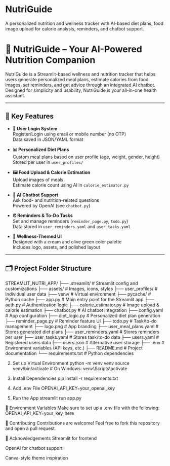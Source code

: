 # NutriGuide
A personalized nutrition and wellness tracker with AI-based diet plans, food image upload for calorie analysis, reminders, and chatbot support.
# 🥗 NutriGuide – Your AI-Powered Nutrition Companion

NutriGuide is a Streamlit-based wellness and nutrition tracker that helps users generate personalized meal plans, estimate calories from food images, set reminders, and get advice through an integrated AI chatbot. Designed for simplicity and usability, NutriGuide is your all-in-one health assistant.

---

## 🌟 Key Features

- **🔐 User Login System**  
  Register/Login using email or mobile number (no OTP)  
  Data saved in JSON/YAML format

- **📊 Personalized Diet Plans**  
  Custom meal plans based on user profile (age, weight, gender, height)  
  Stored per user in `user_profiles/`

- **🖼️ Food Upload & Calorie Estimation**  
  Upload images of meals  
  Estimate calorie count using AI in `calorie_estimator.py`

- **🤖 AI Chatbot Support**  
  Ask food- and nutrition-related questions  
  Powered by OpenAI (see `chatbot.py`)

- **⏰ Reminders & To-Do Tasks**  
  Set and manage reminders (`reminder_page.py`, `todo.py`)  
  Data stored in `user_reminders.yaml` and `user_tasks.yaml`

- **🎨 Wellness-Themed UI**  
  Designed with a cream and olive green color palette  
  Includes logo, assets, and polished layout

---

## 🗂️ Project Folder Structure
STREAMLIT_NUTRI_APP/
├── .streamlit/ # Streamlit config and customizations
├── assets/ # Images, icons, styles
├── user_profiles/ # Individual user data
├── venv/ # Virtual environment
├── pycache/ # Python cache
├── app.py # Main entry point for the Streamlit app
├── auth.py # Authentication logic
├── calorie_estimator.py # Image upload & calorie estimation
├── chatbot.py # AI chatbot integration
├── config.yaml # App configuration
├── diet_logic.py # Personalized diet plan generation
├── reminder_page.py # Reminder feature UI
├── todo.py # Task/to-do management
├── logo.png # App branding
├── user_meal_plans.yaml # Stores generated diet plans
├── user_reminders.yaml # Stores reminders per user
├── user_tasks.yaml # Stores task/to-do data
├── users.yaml # Registered users data
├── users.json # Alternative user storage
├── .env # Environment variables (API keys, etc.)
├── README.md # Project documentation
└── requirements.txt # Python dependencies

2. Set up Virtual Environment
   python -m venv venv
source venv/bin/activate  # On Windows: venv\Scripts\activate

3. Install Dependencies
   pip install -r requirements.txt

4. Add .env File
   OPENAI_API_KEY=your_openai_key

5. Run the App
streamlit run app.py

🔐 Environment Variables
Make sure to set up a .env file with the following:
OPENAI_API_KEY=your_key_here

🤝 Contributing
Contributions are welcome! Feel free to fork this repository and open a pull request.

🙌 Acknowledgements
Streamlit for frontend

OpenAI for chatbot support

Canva-style theme inspiration

